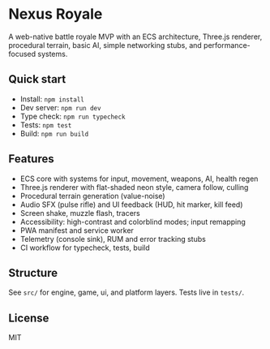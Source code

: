 # Nexus Royale

A web-native battle royale MVP with an ECS architecture, Three.js renderer, procedural terrain, basic AI, simple networking stubs, and performance-focused systems.

## Quick start

- Install: `npm install`
- Dev server: `npm run dev`
- Type check: `npm run typecheck`
- Tests: `npm test`
- Build: `npm run build`

## Features

- ECS core with systems for input, movement, weapons, AI, health regen
- Three.js renderer with flat-shaded neon style, camera follow, culling
- Procedural terrain generation (value-noise)
- Audio SFX (pulse rifle) and UI feedback (HUD, hit marker, kill feed)
- Screen shake, muzzle flash, tracers
- Accessibility: high-contrast and colorblind modes; input remapping
- PWA manifest and service worker
- Telemetry (console sink), RUM and error tracking stubs
- CI workflow for typecheck, tests, build

## Structure

See `src/` for engine, game, ui, and platform layers. Tests live in `tests/`.

## License

MIT